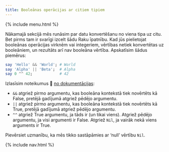 ```yaml
---
title: Booleānas operācijas ar citiem tipiem
---
```


{% include menu.html %}

Nākamajā sekcijā mēs runāsim par datu konvertēšanu no viena tipa uz citu. Bet pirms tam ir svarīgi izcelt šādu Raku īpatnību. Kad jūs pielietojat booleānas operācijas virknēm vai integeriem, vērtības netiek konvertētas uz booleāniem, un rezultāts arī nav booleāna vērtība. Apskatīsim šādus piemērus:

```raku
say 'Hello' && 'World'; # World
say 'Alpha' || 'Beta';  # Alpha
say 0 ^^ 42;            # 42
```

Izlasīsim noteikumus 📖 [no dokumentācijas](https://docs.raku.org/language/operators#Tight_AND_precedence):

* `&&` atgriež pirmo argumentu, kas booleāna kontekstā tiek novērtēts kā False, pretējā gadījumā atgriež pēdējo argumentu.
* `||` atgriež pirmo argumentu, kas booleāna kontekstā tiek novērtēts kā True, pretējā gadījumā atgriež pēdējo argumentu.
* `^^` atgriež True argumentu, ja tāds ir (un tikai viens). Atgriež pēdējo argumentu, ja visi argumenti ir False. Atgriež `Nil`, ja vairāk nekā viens arguments ir True.

Pievērsiet uzmanību, ka mēs tikko sastāpāmies ar ‘null’ vērtību `Nil`.

{% include nav.html %}